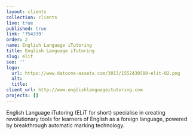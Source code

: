 ```yaml
---
layout: clients
collection: clients
live: true
published: true
link: '754339'
order: 2
name: English Language iTutoring
title: English Language iTutoring
slug: elit
seo: ''
logo:
  url: https://www.datocms-assets.com/3013/1552430580-elit-02.png
  alt: 
  title: 
client_url: http://www.englishlanguageitutoring.com
projects: []
---
```


English Language iTutoring (ELiT for short) specialise in creating revolutionary tools for learners of English as a foreign language, powered by breakthrough automatic marking technology.